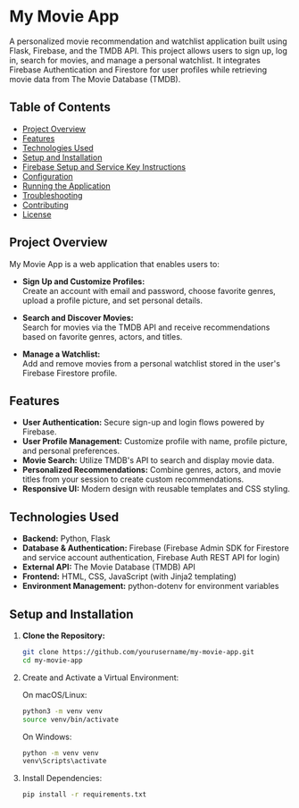 # My Movie App

A personalized movie recommendation and watchlist application built using Flask, Firebase, and the TMDB API. This project allows users to sign up, log in, search for movies, and manage a personal watchlist. It integrates Firebase Authentication and Firestore for user profiles while retrieving movie data from The Movie Database (TMDB).

## Table of Contents

- [Project Overview](#project-overview)
- [Features](#features)
- [Technologies Used](#technologies-used)
- [Setup and Installation](#setup-and-installation)
- [Firebase Setup and Service Key Instructions](#firebase-setup-and-service-key-instructions)
- [Configuration](#configuration)
- [Running the Application](#running-the-application)
- [Troubleshooting](#troubleshooting)
- [Contributing](#contributing)
- [License](#license)

## Project Overview

My Movie App is a web application that enables users to:

- **Sign Up and Customize Profiles:**  
  Create an account with email and password, choose favorite genres, upload a profile picture, and set personal details.
  
- **Search and Discover Movies:**  
  Search for movies via the TMDB API and receive recommendations based on favorite genres, actors, and titles.
  
- **Manage a Watchlist:**  
  Add and remove movies from a personal watchlist stored in the user's Firebase Firestore profile.

## Features

- **User Authentication:** Secure sign-up and login flows powered by Firebase.
- **User Profile Management:** Customize profile with name, profile picture, and personal preferences.
- **Movie Search:** Utilize TMDB's API to search and display movie data.
- **Personalized Recommendations:** Combine genres, actors, and movie titles from your session to create custom recommendations.
- **Responsive UI:** Modern design with reusable templates and CSS styling.

## Technologies Used

- **Backend:** Python, Flask
- **Database & Authentication:** Firebase (Firebase Admin SDK for Firestore and service account authentication, Firebase Auth REST API for login)
- **External API:** The Movie Database (TMDB) API
- **Frontend:** HTML, CSS, JavaScript (with Jinja2 templating)
- **Environment Management:** python-dotenv for environment variables

## Setup and Installation

1. **Clone the Repository:**

   ```bash
   git clone https://github.com/yourusername/my-movie-app.git
   cd my-movie-app
   ```
2. Create and Activate a Virtual Environment:

    On macOS/Linux:
   
    ```bash
    python3 -m venv venv
    source venv/bin/activate
    ```
    On Windows:
   
   ```bash
   python -m venv venv
   venv\Scripts\activate
   ```
4. Install Dependencies:

   ```bash
   pip install -r requirements.txt
   ```

   
